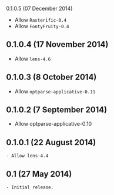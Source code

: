 0.1.0.5 (07 December 2014)

- Allow `Rasterific-0.4`
- Allow `FontyFruity-0.4`

0.1.0.4 (17 November 2014)
--------------------------

- Allow `lens-4.6`

0.1.0.3 (8 October 2014)
------------------------

- Allow `optparse-applicative-0.11`

0.1.0.2 (7 September 2014)
--------------------------

- Allow optparse-applicative-0.10

0.1.0.1 (22 August 2014)
------------------------

    - Allow lens-4.4

0.1 (27 May 2014)
-----------------

    - Initial release.
